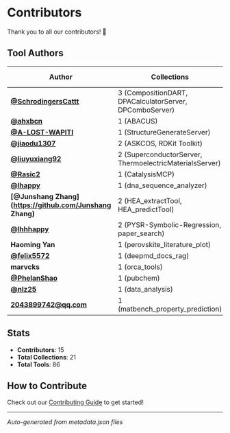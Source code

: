 # Contributors

Thank you to all our contributors! 🎉

## Tool Authors

| Author | Collections | Tools | Main Areas |
|--------|------------|-------|------------|
| **[@SchrodingersCattt](https://github.com/SchrodingersCattt)** | 3 (CompositionDART, DPACalculatorServer, DPComboServer) | 21 | materials |
| **[@ahxbcn](https://github.com/ahxbcn)** | 1 (ABACUS) | 13 | materials |
| **[@A-LOST-WAPITI](https://github.com/A-LOST-WAPITI)** | 1 (StructureGenerateServer) | 11 | materials |
| **[@jiaodu1307](https://github.com/jiaodu1307)** | 2 (ASKCOS, RDKit Toolkit) | 9 | chemistry |
| **[@liuyuxiang92](https://github.com/liuyuxiang92)** | 2 (SuperconductorServer, ThermoelectricMaterialsServer) | 9 | materials |
| **[@Rasic2](https://github.com/Rasic2)** | 1 (CatalysisMCP) | 3 | chemistry |
| **[@lhappy](https://github.com/lhappy)** | 1 (dna_sequence_analyzer) | 3 | biology |
| **[@Junshang Zhang](https://github.com/Junshang Zhang)** | 2 (HEA_extractTool, HEA_predictTool) | 3 | machine-learning, research |
| **[@lhhhappy](https://github.com/lhhhappy)** | 2 (PYSR-Symbolic-Regression, paper_search) | 3 | physics, research |
| **Haoming Yan** | 1 (perovskite_literature_plot) | 3 | data |
| **[@felix5572](https://github.com/felix5572)** | 1 (deepmd_docs_rag) | 2 | materials |
| **marvcks** | 1 (orca_tools) | 2 | chemistry |
| **[@PhelanShao](https://github.com/PhelanShao)** | 1 (pubchem) | 2 | chemistry |
| **[@nlz25](https://github.com/nlz25)** | 1 (data_analysis) | 1 | data |
| **2043899742@qq.com** | 1 (matbench_property_prediction) | 1 | materials |


## Stats

- **Contributors**: 15
- **Total Collections**: 21
- **Total Tools**: 86

## How to Contribute

Check out our [Contributing Guide](CONTRIBUTING.md) to get started!

---

*Auto-generated from metadata.json files*
